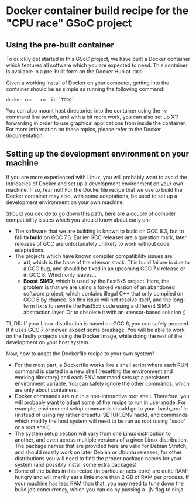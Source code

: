 # Docker container build recipe for the "CPU race" GSoC project

## Using the pre-built container

To quickly get started in this GSoC project, we have built a Docker container
which features all software which you are expected to need. This container is
available in a pre-built form on the Docker Hub at `TODO`.

Given a working install of Docker on your computer, getting into the container
should be as simple as running the following command:

    docker run --rm -it `TODO`

You can also mount host directories into the container using the -v command line
switch, and with a bit more work, you can also set up X11 forwarding in order to
use graphical applications from inside the container. For more information on
these topics, please refer to the Docker documentation.


## Setting up the development environment on your machine

If you are more experienced with Linux, you will probably want to avoid the
intricacies of Docker and set up a development environment on your own machine.
If so, fear not! For the Dockerfile recipe that we use to build the Docker
container may also, with some adaptations, be used to set up a development
environment on your own machine.

Should you decide to go down this path, here are a couple of compiler
compatibility issues which you should know about early on:

- The software that we are building is known to build on GCC 6.3, but to **fail
  to build** on GCC 7.3. Earlier GCC releases are a question mark, later
  releases of GCC are unfortunately unlikely to work without code adaptations.
- The projects which have known compiler compatibility issues are:
  * **xtl**, which is the base of the xtensor stack. This build failure is due
    to a GCC bug, and should be fixed in an upcoming GCC 7.x release or in
    GCC 8. Which only leaves...
  * **Boost.SIMD**, which is used by the Fast5x5 project. Here, the problem is
    that we are using a forked version of an abandoned software project, which
    contains illegal C++ that only compiled on GCC 6 by chance. So this issue
    will not resolve itself, and the long-term fix is to rewrite the Fast5x5
    code using a different SIMD abstraction layer. Or to obsolete it with an
    xtensor-based solution ;)

TL;DR: If your Linux distribution is based on GCC 6, you can safely proceed. If
it uses GCC 7 or newer, expect some breakage. You will be able to work on the
faulty projects using the Docker image, while doing the rest of the development
on your host system.

Now, how to adapt the Dockerfile recipe to your own system?

- For the most part, a Dockerfile works like a shell script where each RUN
  command is started in a new shell (resetting the environment and working
  directory) and each ENV command sets up a persistent environment variable. You
  can safely ignore the other commands, which are only about containers.
- Docker commands are run in a non-interactive root shell. Therefore, you will
  probably want to adapt some of the recipe to run in user mode. For example,
  environment setup commands should go to your .bash_profile (instead of using
  my rather dreadful SETUP_ENV hack), and commands which modify the host system
  will need to be run as root (using "sudo" or a root shell)
- The system setup section will vary from one Linux distribution to another, and
  even across multiple versions of a given Linux distribution. The package names
  that are provided here are valid for Debian Stretch, and should mostly work on
  later Debian or Ubuntu releases, for other distributions you will need to
  find the proper package names for your system (and possibly install some
  extra packages)
- Some of the builds in this recipe (in particular acts-core) are quite
  RAM-hungry and will merilly eat a little more than 2 GB of RAM per process. If
  your machine has less RAM than that, you may need to tune down the build job
  concurrency, which you can do by passing a -jN flag to ninja.